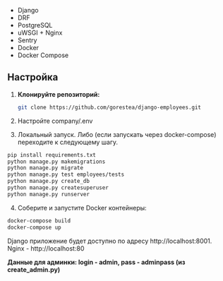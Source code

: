 - Django
- DRF
- PostgreSQL
- uWSGI + Nginx
- Sentry
- Docker
- Docker Compose

## Настройка

1. **Клонируйте репозиторий:**

   ```sh
   git clone https://github.com/gorestea/django-employees.git
   ```

2. Настройте company/.env

3. Локальный запуск. Либо (если запускать через docker-compose) переходите к следующему шагу.

  ```sh
  pip install requirements.txt
  python manage.py makemigrations
  python manage.py migrate
  python manage.py test employees/tests
  python manage.py create_db
  python manage.py createsuperuser
  python manage.py runserver
  ```

4. Соберите и запустите Docker контейнеры:

  ```sh
  docker-compose build
  docker-compose up
  ```

Django приложение будет доступно по адресу http://localhost:8001.
Nginx - http://localhost:80

**Данные для админки: login - admin, pass - adminpass (из create_admin.py)**

